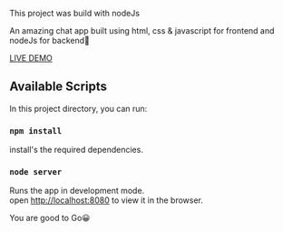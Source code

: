 This project was build with nodeJs

An amazing chat app built using html, css & javascript for frontend and nodeJs for backend🚀

[LIVE DEMO](https://afternoon-sierra-59290.herokuapp.com)

## Available Scripts

In this project directory, you can run:

### `npm install`

install's the required dependencies.

### `node server`

Runs the app in development mode. <br/>
open [http://localhost:8080](http://localhost:8080) to view it in the browser.

You are good to Go😀
